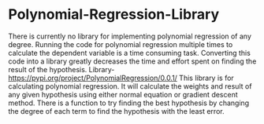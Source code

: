 # Polynomial-Regression-Library
There is currently no library for implementing polynomial regression of any degree. Running the code for polynomial regression multiple times to calculate the dependent variable is a time consuming task. Converting this code into a library greatly decreases the time and effort spent on finding the result of the hypothesis.
Library- https://pypi.org/project/PolynomialRegression/0.0.1/
This library is for calculating polynomial regression. It will calculate the weights and result of any given hypothesis using either normal equation or gradient descent method. There is a function to try finding the best hypothesis by changing the degree of each term to find the hypothesis with the least error.
